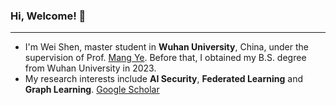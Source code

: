 ### Hi, Welcome! 👋
***
- I'm Wei Shen, master student in **Wuhan University**, China, under the supervision of Prof. [Mang Ye](https://scholar.google.com.hk/citations?user=j-HxRy0AAAAJ&hl=zh-CN&oi=ao). Before that, I obtained my B.S. degree from Wuhan University in 2023.
- My research interests include **AI Security**, **Federated Learning** and **Graph Learning**. [Google Scholar](https://scholar.google.com.hk/citations?user=fRwq42IAAAAJ&hl=zh-CN)
